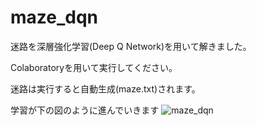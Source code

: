 # maze_dqn
迷路を深層強化学習(Deep Q Network)を用いて解きました。

Colaboratoryを用いて実行してください。

迷路は実行すると自動生成(maze.txt)されます。

学習が下の図のように進んでいきます
![maze_dqn](https://user-images.githubusercontent.com/68259235/121116001-d61b8a00-c850-11eb-80cc-85db4c9ee79d.png)
